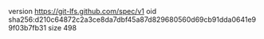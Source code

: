 version https://git-lfs.github.com/spec/v1
oid sha256:d210c64872c2a3ce8da7dbf45a87d829680560d69cb91dda0641e99f03b7fb31
size 498
